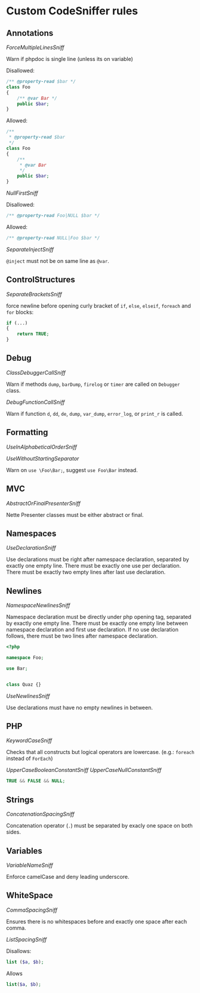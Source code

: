 Custom CodeSniffer rules
========================

Annotations
-----------

*ForceMultipleLinesSniff*

Warn if phpdoc is single line (unless its on variable)

Disallowed:
```php
/** @property-read $bar */
class Foo
{
	/** @var Bar */
	public $bar;
}
```

Allowed:
```php
/**
 * @property-read $bar
 */
class Foo
{
	/**
	 * @var Bar
	 */
	public $bar;
}
```

*NullFirstSniff*

Disallowed:
```php
/** @property-read Foo|NULL $bar */
```

Allowed:
```php
/** @property-read NULL|Foo $bar */
```

*SeparateInjectSniff*

`@inject` must not be on same line as `@var`.

ControlStructures
-----------------

*SeparateBracketsSniff*

force newline before opening curly bracket of `if`, `else`, `elseif`, `foreach` and `for` blocks:

```php
if (...)
{
 	return TRUE;
}
```

Debug
-----

*ClassDebuggerCallSniff*

Warn if methods `dump`, `barDump`, `firelog` or `timer` are called on `Debugger` class.

*DebugFunctionCallSniff*

Warn if function `d`, `dd`, `de`, `dump`, `var_dump`, `error_log`, or `print_r` is called.

Formatting
----------

*UseInAlphabeticalOrderSniff*

*UseWithoutStartingSeparator*

Warn on `use \Foo\Bar;`, suggest `use Foo\Bar` instead.

MVC
---

*AbstractOrFinalPresenterSniff*

Nette Presenter classes must be either abstract or final.

Namespaces
----------

*UseDeclarationSniff*

Use declarations must be right after namespace declaration,
separated by exactly one empty line. There must be exactly
one use per declaration. There must be exactly two empty lines
after last use declaration.

Newlines
--------

*NamespaceNewlinesSniff*

Namespace declaration must be directly under php opening tag,
separated by exactly one empty line. There must be exactly one
empty line between namespace declaration and first use declaration.
If no use declaration follows, there must be two lines after
namespace declaration.

```php
<?php

namespace Foo;

use Bar;


class Quaz {}
```

*UseNewlinesSniff*

Use declarations must have no empty newlines in between.

PHP
---

*KeywordCaseSniff*

Checks that all constructs but logical operators are lowercase.
(e.g.: `foreach` instead of `ForEach`)

*UpperCaseBooleanConstantSniff*
*UpperCaseNullConstantSniff*

```php
TRUE && FALSE && NULL;
```

Strings
-------

*ConcatenationSpacingSniff*

Concatenation operator (`.`) must be separated by exacly one
space on both sides.

Variables
---------

*VariableNameSniff*

Enforce camelCase and deny leading underscore.

WhiteSpace
----------

*CommaSpacingSniff*

Ensures there is no whitespaces before and exactly one space after each comma.

*ListSpacingSniff*

Disallows:
```php
list ($a, $b);
```

Allows
```php
list($a, $b);
```
